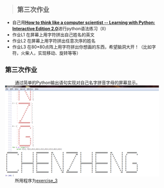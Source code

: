 >## 第三次作业
- 自己用[**How to think like a computer scientist -- Learning with Python: Interactive Edition 2.0**](http://interactivepython.org/runestone/static/thinkcspy/index.html)进行python语法练习（II）
- 作业L1 在屏幕上用字符拼出自己姓名的英文
- 作业L2 在屏幕上用字符拼出任意次序的姓名
- 作业L3 在80*80点阵上用字符拼出你想画的东西，希望脑洞大开！（比如字符，火柴人，实现移动、旋转等等）

## **第三次作业**  
　　
  通过简单的Python输出语句实现对自己名字拼音字母的屏幕显示。
![运行结果][1]  
　　
  所用程序为[exercise_3][2]
  
[1]: https://raw.githubusercontent.com/XiaobudianChen/computationalphysics_N2013301020075/master/exercise_3/chenz1.png

[2]: https://raw.githubusercontent.com/XiaobudianChen/computationalphysics_N2013301020075/master/exercise_3/exercise_3.py
